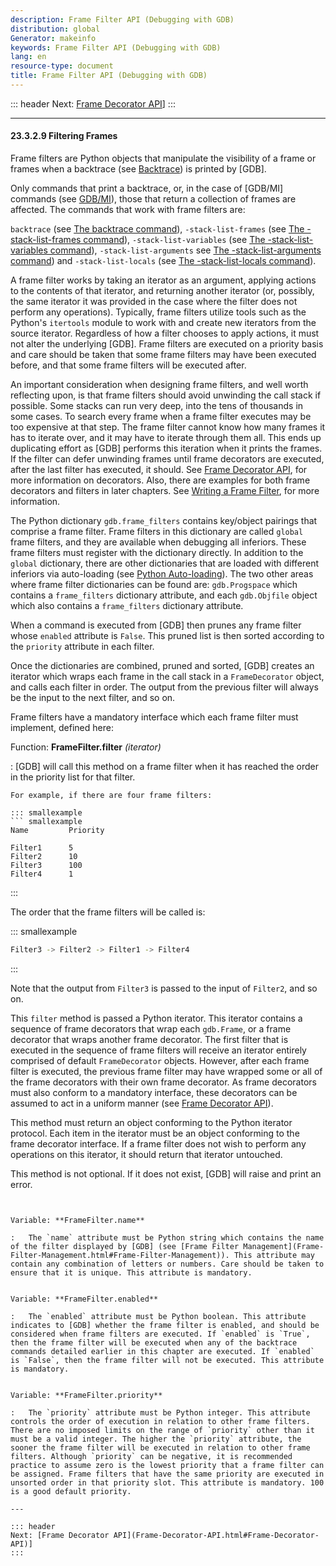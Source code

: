 ```yaml
---
description: Frame Filter API (Debugging with GDB)
distribution: global
Generator: makeinfo
keywords: Frame Filter API (Debugging with GDB)
lang: en
resource-type: document
title: Frame Filter API (Debugging with GDB)
---
```

::: header
Next: [Frame Decorator API](Frame-Decorator-API.html#Frame-Decorator-API)]
:::

---

#### 23.3.2.9 Filtering Frames

Frame filters are Python objects that manipulate the visibility of a frame or frames when a backtrace (see [Backtrace](Backtrace.html#Backtrace)) is printed by [GDB].

Only commands that print a backtrace, or, in the case of [GDB/MI] commands (see [GDB/MI](GDB_002fMI.html#GDB_002fMI)), those that return a collection of frames are affected. The commands that work with frame filters are:

`backtrace` (see [The backtrace command](Backtrace.html#backtrace_002dcommand)), `-stack-list-frames` (see [The -stack-list-frames command](GDB_002fMI-Stack-Manipulation.html#g_t_002dstack_002dlist_002dframes)), `-stack-list-variables` (see [The -stack-list-variables command](GDB_002fMI-Stack-Manipulation.html#g_t_002dstack_002dlist_002dvariables)), `-stack-list-arguments` see [The -stack-list-arguments command](GDB_002fMI-Stack-Manipulation.html#g_t_002dstack_002dlist_002darguments)) and `-stack-list-locals` (see [The -stack-list-locals command](GDB_002fMI-Stack-Manipulation.html#g_t_002dstack_002dlist_002dlocals)).

A frame filter works by taking an iterator as an argument, applying actions to the contents of that iterator, and returning another iterator (or, possibly, the same iterator it was provided in the case where the filter does not perform any operations). Typically, frame filters utilize tools such as the Python's `itertools` module to work with and create new iterators from the source iterator. Regardless of how a filter chooses to apply actions, it must not alter the underlying [GDB]. Frame filters are executed on a priority basis and care should be taken that some frame filters may have been executed before, and that some frame filters will be executed after.

An important consideration when designing frame filters, and well worth reflecting upon, is that frame filters should avoid unwinding the call stack if possible. Some stacks can run very deep, into the tens of thousands in some cases. To search every frame when a frame filter executes may be too expensive at that step. The frame filter cannot know how many frames it has to iterate over, and it may have to iterate through them all. This ends up duplicating effort as [GDB] performs this iteration when it prints the frames. If the filter can defer unwinding frames until frame decorators are executed, after the last filter has executed, it should. See [Frame Decorator API](Frame-Decorator-API.html#Frame-Decorator-API), for more information on decorators. Also, there are examples for both frame decorators and filters in later chapters. See [Writing a Frame Filter](Writing-a-Frame-Filter.html#Writing-a-Frame-Filter), for more information.

The Python dictionary `gdb.frame_filters` contains key/object pairings that comprise a frame filter. Frame filters in this dictionary are called `global` frame filters, and they are available when debugging all inferiors. These frame filters must register with the dictionary directly. In addition to the `global` dictionary, there are other dictionaries that are loaded with different inferiors via auto-loading (see [Python Auto-loading](Python-Auto_002dloading.html#Python-Auto_002dloading)). The two other areas where frame filter dictionaries can be found are: `gdb.Progspace` which contains a `frame_filters` dictionary attribute, and each `gdb.Objfile` object which also contains a `frame_filters` dictionary attribute.

When a command is executed from [GDB] then prunes any frame filter whose `enabled` attribute is `False`. This pruned list is then sorted according to the `priority` attribute in each filter.

Once the dictionaries are combined, pruned and sorted, [GDB] creates an iterator which wraps each frame in the call stack in a `FrameDecorator` object, and calls each filter in order. The output from the previous filter will always be the input to the next filter, and so on.

Frame filters have a mandatory interface which each frame filter must implement, defined here:

Function: **FrameFilter.filter** *(iterator)*

:   [GDB] will call this method on a frame filter when it has reached the order in the priority list for that filter.

```
For example, if there are four frame filters:

::: smallexample
``` smallexample
Name         Priority

Filter1      5
Filter2      10
Filter3      100
Filter4      1
```

:::

The order that the frame filters will be called is:

::: smallexample

```bash
Filter3 -> Filter2 -> Filter1 -> Filter4
```

:::

Note that the output from `Filter3` is passed to the input of `Filter2`, and so on.

This `filter` method is passed a Python iterator. This iterator contains a sequence of frame decorators that wrap each `gdb.Frame`, or a frame decorator that wraps another frame decorator. The first filter that is executed in the sequence of frame filters will receive an iterator entirely comprised of default `FrameDecorator` objects. However, after each frame filter is executed, the previous frame filter may have wrapped some or all of the frame decorators with their own frame decorator. As frame decorators must also conform to a mandatory interface, these decorators can be assumed to act in a uniform manner (see [Frame Decorator API](Frame-Decorator-API.html#Frame-Decorator-API)).

This method must return an object conforming to the Python iterator protocol. Each item in the iterator must be an object conforming to the frame decorator interface. If a frame filter does not wish to perform any operations on this iterator, it should return that iterator untouched.

This method is not optional. If it does not exist, [GDB] will raise and print an error.

```

```

<!-- -->

```

Variable: **FrameFilter.name**

:   The `name` attribute must be Python string which contains the name of the filter displayed by [GDB] (see [Frame Filter Management](Frame-Filter-Management.html#Frame-Filter-Management)). This attribute may contain any combination of letters or numbers. Care should be taken to ensure that it is unique. This attribute is mandatory.

```

<!-- -->

```

Variable: **FrameFilter.enabled**

:   The `enabled` attribute must be Python boolean. This attribute indicates to [GDB] whether the frame filter is enabled, and should be considered when frame filters are executed. If `enabled` is `True`, then the frame filter will be executed when any of the backtrace commands detailed earlier in this chapter are executed. If `enabled` is `False`, then the frame filter will not be executed. This attribute is mandatory.

```

<!-- -->

```

Variable: **FrameFilter.priority**

:   The `priority` attribute must be Python integer. This attribute controls the order of execution in relation to other frame filters. There are no imposed limits on the range of `priority` other than it must be a valid integer. The higher the `priority` attribute, the sooner the frame filter will be executed in relation to other frame filters. Although `priority` can be negative, it is recommended practice to assume zero is the lowest priority that a frame filter can be assigned. Frame filters that have the same priority are executed in unsorted order in that priority slot. This attribute is mandatory. 100 is a good default priority.

---

::: header
Next: [Frame Decorator API](Frame-Decorator-API.html#Frame-Decorator-API)]
:::
```
